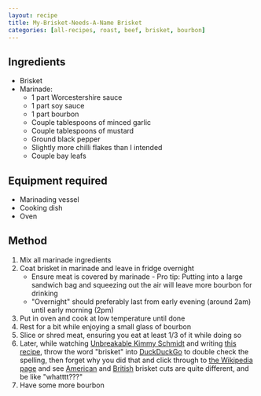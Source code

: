 ```yaml
---
layout: recipe
title: My-Brisket-Needs-A-Name Brisket
categories: [all-recipes, roast, beef, brisket, bourbon]
---
```

## Ingredients

* Brisket
* Marinade:
    * 1 part Worcestershire sauce
    * 1 part soy sauce
    * 1 part bourbon
    * Couple tablespoons of minced garlic
    * Couple tablespoons of mustard
    * Ground black pepper
    * Slightly more chilli flakes than I intended
    * Couple bay leafs

## Equipment required

* Marinading vessel
* Cooking dish
* Oven

## Method

1. Mix all marinade ingredients
2. Coat brisket in marinade and leave in fridge overnight
    * Ensure meat is covered by marinade - Pro tip: Putting into a large sandwich bag and squeezing out the air will leave more bourbon for drinking
    * "Overnight" should preferably last from early evening (around 2am) until early morning (2pm)
3. Put in oven and cook at low temperature until done
4. Rest for a bit while enjoying a small glass of bourbon
5. Slice or shred meat, ensuring you eat at least 1/3 of it while doing so
6. Later, while watching [Unbreakable Kimmy Schmidt](https://www.imdb.com/title/tt3339966/) and writing [this recipe](./brisket.md), throw the word "brisket" into [DuckDuckGo](https://duckduckgo.com/) to double check the spelling, then forget why you did that and click through to [the Wikipedia page](https://en.wikipedia.org/wiki/Brisket) and see [American](https://en.wikipedia.org/wiki/File:BeefCutBrisket.svg) and [British](https://en.wikipedia.org/wiki/File:British_Beef_Cuts.svg) brisket cuts are quite different, and be like "whatttt???"
7. Have some more bourbon
